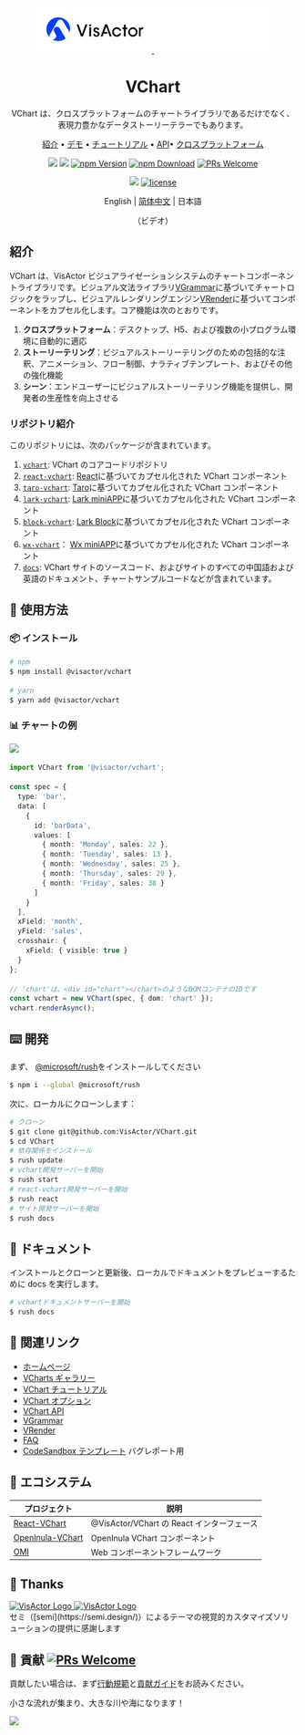 <div align="center">
  <a href="https://github.com/VisActor#gh-light-mode-only" target="_blank">
    <img alt="VisActor Logo" width="200" src="https://github.com/VisActor/.github/blob/main/profile/logo_500_200_light.svg"/>
  </a>
  <a href="https://github.com/VisActor#gh-dark-mode-only" target="_blank">
    <img alt="VisActor Logo" width="200" src="https://github.com/VisActor/.github/blob/main/profile/logo_500_200_dark.svg"/>
  </a>
</div>

<div align="center">
  <h1>VChart</h1>
</div>

<div align="center">

VChart は、クロスプラットフォームのチャートライブラリであるだけでなく、表現力豊かなデータストーリーテラーでもあります。

<p align="center">
  <a href="https://www.visactor.io/vchart">紹介</a> •
  <a href="https://www.visactor.io/vchart/example">デモ</a> •
  <a href="https://www.visactor.io/vchart/guide/tutorial_docs/VChart_Website_Guide">チュートリアル</a> •
  <a href="https://www.visactor.io/vchart/option/barChart">API</a>•
  <a href="https://www.visactor.io/vchart/guide/tutorial_docs/cross-terminal_and_developer_ecology/node">クロスプラットフォーム</a>
</p>

![](https://github.com/visactor/vchart/actions/workflows/bug-server.yml/badge.svg)
![](https://github.com/visactor/vchart/actions/workflows/unit-test.yml/badge.svg)
[![npm Version](https://img.shields.io/npm/v/@visactor/vchart.svg)](https://www.npmjs.com/package/@visactor/vchart)
[![npm Download](https://img.shields.io/npm/dm/@visactor/vchart.svg)](https://www.npmjs.com/package/@visactor/vchart)
[![PRs Welcome](https://img.shields.io/badge/PRs-welcome-brightgreen.svg)](https://github.com/VisActor/VChart/blob/main/CONTRIBUTING.md#your-first-pull-request)

![](https://img.shields.io/badge/language-TypeScript-red.svg) [![license](https://img.shields.io/badge/license-MIT-blue.svg)](https://github.com/visactor/vchart/blob/main/LICENSE)

</div>

<div align="center">

English | [简体中文](./README.zh-CN.md) | 日本語

</div>

<div align="center">

（ビデオ）

</div>

## 紹介

VChart は、VisActor ビジュアライゼーションシステムのチャートコンポーネントライブラリです。ビジュアル文法ライブラリ[VGrammar](https://github.com/VisActor/VGrammar)に基づいてチャートロジックをラップし、ビジュアルレンダリングエンジン[VRender](https://github.com/VisActor/VRender)に基づいてコンポーネントをカプセル化します。コア機能は次のとおりです。

1. **クロスプラットフォーム**：デスクトップ、H5、および複数の小プログラム環境に自動的に適応
2. **ストーリーテリング**：ビジュアルストーリーテリングのための包括的な注釈、アニメーション、フロー制御、ナラティブテンプレート、およびその他の強化機能
3. **シーン**：エンドユーザーにビジュアルストーリーテリング機能を提供し、開発者の生産性を向上させる

### リポジトリ紹介

このリポジトリには、次のパッケージが含まれています。

1. [`vchart`](./packages/vchart/): VChart のコアコードリポジトリ
2. [`react-vchart`](./packages/react-vchart/): [React](https://react.dev/)に基づいてカプセル化された VChart コンポーネント
3. [`taro-vchart`](./packages/taro-vchart/): [Taro](https://docs.taro.zone/docs/)に基づいてカプセル化された VChart コンポーネント
4. [`lark-vchart`](./packages/lark-vchart/): [Lark miniAPP](https://open.feishu.cn/document/client-docs/gadget/introduction/host-environment)に基づいてカプセル化された VChart コンポーネント
5. [`block-vchart`](./packages/block-vchart/): [Lark Block](https://open.feishu.cn/document/client-docs/block/block-introduction)に基づいてカプセル化された VChart コンポーネント
6. [`wx-vchart`](./packages/wx-vchart/)： [Wx miniAPP](https://developers.weixin.qq.com/miniprogram/dev/framework/)に基づいてカプセル化された VChart コンポーネント
7. [`docs`](./docs/): VChart サイトのソースコード、およびサイトのすべての中国語および英語のドキュメント、チャートサンプルコードなどが含まれています。

## 🔨 使用方法

### 📦 インストール

```bash
# npm
$ npm install @visactor/vchart

# yarn
$ yarn add @visactor/vchart
```

### 📊 チャートの例

<img src="https://user-images.githubusercontent.com/135952300/246996854-95cf0db3-42a2-41f9-8f15-8b7bbec1794c.png" style="width: 500px">

```typescript
import VChart from '@visactor/vchart';

const spec = {
  type: 'bar',
  data: [
    {
      id: 'barData',
      values: [
        { month: 'Monday', sales: 22 },
        { month: 'Tuesday', sales: 13 },
        { month: 'Wednesday', sales: 25 },
        { month: 'Thursday', sales: 29 },
        { month: 'Friday', sales: 38 }
      ]
    }
  ],
  xField: 'month',
  yField: 'sales',
  crosshair: {
    xField: { visible: true }
  }
};

// 'chart'は、<div id="chart"></chart>のようなDOMコンテナのIDです
const vchart = new VChart(spec, { dom: 'chart' });
vchart.renderAsync();
```

## ⌨️ 開発

まず、 [@microsoft/rush](https://rushjs.io/pages/intro/get_started/)をインストールしてください

```bash
$ npm i --global @microsoft/rush
```

次に、ローカルにクローンします：

```bash
# クローン
$ git clone git@github.com:VisActor/VChart.git
$ cd VChart
# 依存関係をインストール
$ rush update
# vchart開発サーバーを開始
$ rush start
# react-vchart開発サーバーを開始
$ rush react
# サイト開発サーバーを開始
$ rush docs
```

## 📖 ドキュメント

インストールとクローンと更新後、ローカルでドキュメントをプレビューするために docs を実行します。

```bash
# vchartドキュメントサーバーを開始
$ rush docs
```

## 🔗 関連リンク

- [ホームページ](https://www.visactor.io/vchart)
- [VCharts ギャラリー](https://www.visactor.io/vchart/example)
- [VChart チュートリアル](https://www.visactor.io/vchart/guide/tutorial_docs/VChart_Website_Guide)
- [VChart オプション](https://www.visactor.io/vchart/option/)
- [VChart API](https://www.visactor.io/vchart/api/API/vchart)
- [VGrammar](https://www.visactor.io/vgrammar)
- [VRender](https://www.visactor.io/vrender)
- [FAQ](https://www.visactor.io/vchart/guide/tutorial_docs/FAQ)
- [CodeSandbox テンプレート](https://codesandbox.io/s/the-template-of-visactor-vchart-vl84ww?file=/src/index.ts) バグレポート用

## 💫 エコシステム

| プロジェクト                                                                          | 説明                                       |
| ------------------------------------------------------------------------------------- | ------------------------------------------ |
| [React-VChart](https://github.com/VisActor/VChart/tree/develop/packages/react-vchart) | @VisActor/VChart の React インターフェース |
| [OpenInula-VChart](https://www.visactor.io/vchart/example-openinula)                  | OpenInula VChart コンポーネント            |
| [OMI](https://omi.cdn-go.cn/home/latest)                                              | Web コンポーネントフレームワーク           |

## 💖 Thanks

<div>
  <a href="https://semi.design/#gh-dark-mode-only" target="_blank">
    <img alt="VisActor Logo" height="60" src="https://lf9-dp-fe-cms-tos.byteorg.com/obj/bit-cloud/visactor/semi-dark.svg"/>
  </a>
  <a href="https://semi.design/#gh-light-mode-only" target="_blank">
    <img alt="VisActor Logo" height="60" src="https://lf9-dp-fe-cms-tos.byteorg.com/obj/bit-cloud/visactor/semi.svg"/>
  </a>
</div>
セミ（[semi](https://semi.design/)）によるテーマの視覚的カスタマイズソリューションの提供に感謝します

## 🤝 貢献 [![PRs Welcome](https://img.shields.io/badge/PRs-welcome-brightgreen.svg)](https://github.com/VisActor/VChart/blob/main/CONTRIBUTING.md#your-first-pull-request)

貢献したい場合は、まず[行動規範](./CODE_OF_CONDUCT.md)と[貢献ガイド](./CONTRIBUTING.md)をお読みください。

小さな流れが集まり、大きな川や海になります！

<a href="https://github.com/visactor/vchart/graphs/contributors"><img src="https://contrib.rocks/image?repo=visactor/vchart" /></a>
